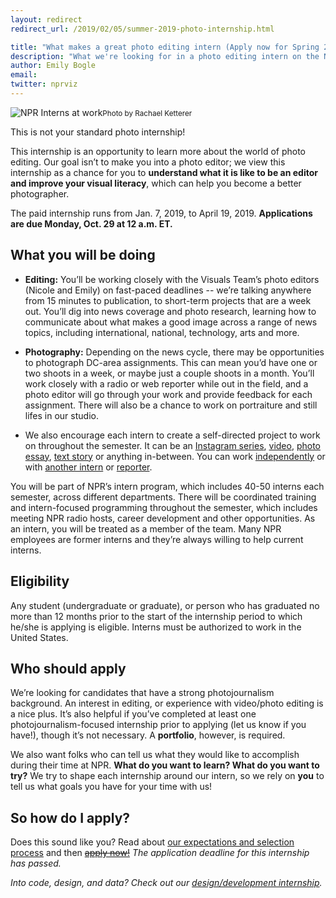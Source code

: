```yaml
---
layout: redirect
redirect_url: /2019/02/05/summer-2019-photo-internship.html

title: "What makes a great photo editing intern (Apply now for Spring 2019!)"
description: "What we're looking for in a photo editing intern on the NPR Visuals team."
author: Emily Bogle
email:
twitter: nprviz
---
```

![NPR Interns at work](/img/posts/photointerns.jpg)<small>Photo by Rachael Ketterer</small>

This is not your standard photo internship!

This internship is an opportunity to learn more about the world of photo editing. Our goal isn’t to make you into a photo editor; we view this internship as a chance for you to **understand what it is like to be an editor and improve your visual literacy**, which can help you become a better photographer.

The paid internship runs from Jan. 7, 2019, to April 19, 2019. **Applications are due Monday, Oct. 29 at 12 a.m. ET.**

## What you will be doing

* **Editing:** You’ll be working closely with the Visuals Team’s photo editors (Nicole and Emily) on fast-paced deadlines -- we’re talking anywhere from 15 minutes to publication, to short-term projects that are a week out. You’ll dig into news coverage and photo research, learning how to communicate about what makes a good image across a range of news topics, including international, national, technology, arts and more.

* **Photography:** Depending on the news cycle, there may be opportunities to photograph DC-area assignments. This can mean you’d have one or two shoots in a week, or maybe just a couple shoots in a month. You’ll work closely with a radio or web reporter while out in the field, and a photo editor will go through your work and provide feedback for each assignment. There will also be a chance to work on portraiture and still lifes in our studio.

* We also encourage each intern to create a self-directed project to work on throughout the semester. It can be an [Instagram series](https://www.instagram.com/p/7-IKSkuIx5/), [video](http://www.npr.org/event/music/187282451/ok-go-a-tiny-desk-concert-in-223-takes), [photo essay](http://www.npr.org/sections/parallels/2014/08/16/340412191/whos-a-citizen-the-question-dividing-the-island-of-hispaniola), [text story](http://www.npr.org/sections/alltechconsidered/2014/11/19/365220051/marine-corps-finds-it-tough-to-shut-down-sexist-facebook-groups) or anything in-between. You can work [independently](http://www.npr.org/sections/codeswitch/2014/01/23/211657513/what-sami-discovered-on-the-way-to-becoming-a-man-of-color) or with [another intern](http://www.npr.org/sections/thesalt/2015/08/10/426741473/healthy-eaters-strong-minds-what-school-gardens-teach-kids) or [reporter](http://www.npr.org/2013/06/23/189202775/same-sex-couple-seeks-immigration-relief-from-high-court).

You will be part of NPR’s intern program, which includes 40-50 interns each semester, across different departments. There will be coordinated training and intern-focused programming throughout the semester, which includes meeting NPR radio hosts, career development and other opportunities. As an intern, you will be treated as a member of the team. Many NPR employees are former interns and they’re always willing to help current interns.


## Eligibility

Any student (undergraduate or graduate), or person who has graduated no more than 12 months prior to the start of the internship period to which he/she is applying is eligible. Interns must be authorized to work in the United States.

## Who should apply

We’re looking for candidates that have a strong photojournalism background. An interest in editing, or experience with video/photo editing is a nice plus. It’s also helpful if you’ve completed at least one photojournalism-focused internship prior to applying (let us know if you have!), though it’s not necessary. A **portfolio**, however, is required.

We also want folks who can tell us what they would like to accomplish during their time at NPR. **What do you want to learn? What do you want to try?** We try to shape each internship around our intern, so we rely on **you** to tell us what goals you have for your time with us!

## So how do I apply?

Does this sound like you? Read about [our expectations and selection process](/2015/10/14/how-to-apply.html) and then ~~[apply now!](https://recruiting.ultipro.com/NAT1011NATPR/JobBoard/af823b19-a43b-4cda-b6c2-c06508d84cf6/OpportunityDetail?opportunityId=32bb33ca-284f-4fb4-9075-e6fc4eaed13c)~~ _The application deadline for this internship has passed._

*Into code, design, and data? Check out our [design/development internship](/2018/10/09/spring-2019-designer-developer-internship.html).*
